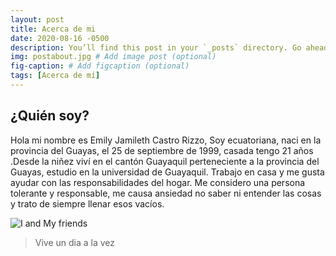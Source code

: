 ```yaml
---
layout: post
title: Acerca de mi
date: 2020-08-16 -0500
description: You’ll find this post in your `_posts` directory. Go ahead and edit it and re-build the site to see your changes. # Add post description (optional)
img: postabout.jpg # Add image post (optional)
fig-caption: # Add figcaption (optional)
tags: [Acerca de mí]
---
```


## ¿Quién soy?
Hola mi nombre es Emily Jamileth Castro Rizzo, Soy ecuatoriana, naci en la provincia del Guayas, el 25 de septiembre de 1999, casada  tengo 21 años .Desde la niñez viví en el cantón Guayaquil perteneciente a la provincia del Guayas, estudio en la universidad de Guayaquil. Trabajo en casa y me gusta ayudar con las responsabilidades del hogar. Me considero una persona tolerante y responsable, me causa ansiedad no saber ni entender las cosas y trato de siempre llenar esos vacíos.

![I and My friends]({{site.baseurl}}/assets/img/emxs.jpg)

>Vive un dia a la vez


